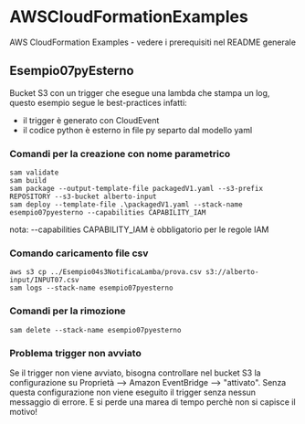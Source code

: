 # AWSCloudFormationExamples
AWS CloudFormation Examples - vedere i prerequisiti nel README generale

## Esempio07pyEsterno
Bucket S3 con un trigger che esegue una lambda che stampa un log, questo esempio segue le best-practices infatti:
- il trigger è generato con CloudEvent
- il codice python è esterno in file py separto dal modello yaml

### Comandi per la creazione con nome parametrico

```
sam validate
sam build
sam package --output-template-file packagedV1.yaml --s3-prefix REPOSITORY --s3-bucket alberto-input
sam deploy --template-file .\packagedV1.yaml --stack-name esempio07pyesterno --capabilities CAPABILITY_IAM

```
nota: --capabilities CAPABILITY_IAM è obbligatorio per le regole IAM

### Comando caricamento file csv
```
aws s3 cp ../Esempio04s3NotificaLamba/prova.csv s3://alberto-input/INPUT07.csv
sam logs --stack-name esempio07pyesterno
```
### Comandi per la rimozione
```
sam delete --stack-name esempio07pyesterno
```

### Problema trigger non avviato
Se il trigger non viene avviato, bisogna controllare nel bucket S3 la configurazione su Proprietà --> Amazon EventBridge --> "attivato". Senza questa configurazione non viene eseguito il trigger senza nessun messaggio di errore. E si perde una marea di tempo perchè non si capisce il motivo!
